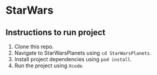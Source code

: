 # StarWars

## Instructions to run project

1. Clone this repo.
2. Navigate to StarWarsPlanets using `cd StarWarsPlanets`.
3. Install project dependencies using `pod install`.
5. Run the project using `Xcode`.
